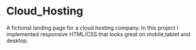 # Cloud_Hosting

A fictional landing page for a cloud hosting company. In this project I implemented responsive HTML/CSS that looks great on mobile,tablet and desktop.


